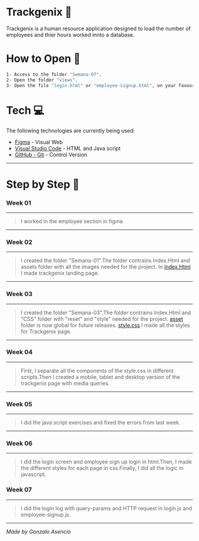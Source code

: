 # Trackgenix 🚀

Trackgenix is a human resource application designed to load the number of employees and thier hours worked innto a database.

# How to Open 📂
```bash
1- Access to the folder "Semana-07".
2- Open the folder "views".
3- Open the file "login.html" or "employee-signup.html", on your favourite browser.
```
# Tech 💻
The following technologies are currently being used:

- [Figma](https://www.figma.com/) - Visual Web
- [Visual Studio Code](https://code.visualstudio.com) - HTML and Java script
- [GitHub - Git](https://github.com) - Control Version

---------------

# Step by Step 👣
 
 ### __Week 01__
*** 
>I worked in the employee section in figma
***

 ### __Week 02__
*** 
>I created the folder "Semana-01".The folder contrains Index.Html and assets folder with all the images needed for the project.
 In [Index.Html](https://github.com/GonzaloAsencio/BaSP-A2022-Etapa-1/blob/master/Semana-01/index.html) I made trackgenix landing page.
>
***

 ### __Week 03__
*** 
>I created the folder "Semana-03".The folder contrains Index.Html and "CSS" folder with "reset" and "style" needed for the project.
 [asset](https://github.com/GonzaloAsencio/BaSP-A2022-Etapa-1/tree/master/assets) folder is now global for future releases.
 [style.css](https://github.com/GonzaloAsencio/BaSP-A2022-Etapa-1/blob/master/Semana-03/CSS/style.css) I made all the styles for Trackgenix page.
>
***
 ### __Week 04__
*** 
>First, I separate all the components of the style.css in different scripts.Then I created a mobile, tablet and desktop version of the trackgenix page with media queries.
>
***
 ### __Week 05__
*** 
>I did the java script exercises and fixed the errors from last week.
>
***
 ### __Week 06__
*** 
>I did the login screen and employee sign up login in html.Then, I made the different styles for each page in css.Finally, I did all the logic in javascript.
>
 ### __Week 07__
*** 
>I did the login log with query-params and HTTP request in login.js and  employee-signup.js.
>

***
*Made by Gonzalo Asencio*

